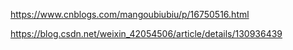 


https://www.cnblogs.com/mangoubiubiu/p/16750516.html

https://blog.csdn.net/weixin_42054506/article/details/130936439